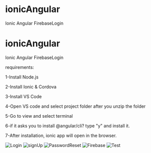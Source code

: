 # ionicAngular
Ionic Angular FirebaseLogin

# ionicAngular
Ionic Angular FirebaseLogin


requirements:

1-Install Node.js

2-Install Ionic & Cordova

3-Install VS Code

4-Open VS code and select project folder after you unzip the folder

5-Go to view and select terminal

6-if it asks you to install @angular/cli? type "y" and install it.

7-After installation, ionic app will open in the browser.


![Login](https://user-images.githubusercontent.com/29862339/105234384-3e0c5500-5b7c-11eb-815a-b82af2315580.PNG) 
![signUp](https://user-images.githubusercontent.com/29862339/105234394-3fd61880-5b7c-11eb-9815-f3d7529a4c02.PNG)
![PasswordReset](https://user-images.githubusercontent.com/29862339/105234396-41074580-5b7c-11eb-9e03-4e4f3953ac97.PNG)
![Firebase](https://user-images.githubusercontent.com/29862339/105234403-42d10900-5b7c-11eb-8d10-36d48a6abfd6.PNG)
![Test](https://user-images.githubusercontent.com/29862339/105234405-43699f80-5b7c-11eb-9a8c-37256efcec02.PNG)
